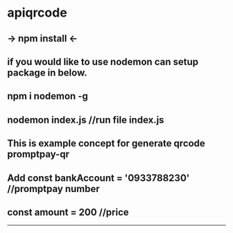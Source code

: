 # apiqrcode

## -> npm install <-

## if you would like to use nodemon can setup package in below.
## npm i nodemon -g
## nodemon index.js //run file index.js 

## This is example concept for generate qrcode promptpay-qr


## Add const bankAccount = '0933788230' //promptpay number
## const amount = 200 //price
-----------------------------------
